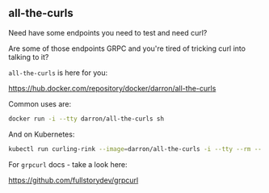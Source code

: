 ## all-the-curls

Need have some endpoints you need to test and need curl?

Are some of those endpoints GRPC and you're tired of tricking curl into talking to it?

`all-the-curls` is here for you:

https://hub.docker.com/repository/docker/darron/all-the-curls

Common uses are:

```bash
docker run -i --tty darron/all-the-curls sh
```

And on Kubernetes:

```bash
kubectl run curling-rink --image=darron/all-the-curls -i --tty --rm -- sh
```

For `grpcurl` docs - take a look here:

https://github.com/fullstorydev/grpcurl
